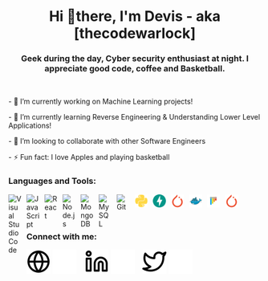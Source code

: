 <h1 align="center">Hi 👋there, I'm Devis - aka [thecodewarlock]</h1>
<h3 align="center">Geek during the day, Cyber security enthusiast at night. I appreciate good code, coffee and Basketball.</h3>
&nbsp;&nbsp;
<p align="left">- 🔭 I’m currently working on Machine Learning projects!</p>
<p align="left">- 🌱 I’m currently learning Reverse Engineering & Understanding Lower Level Applications!</p>
<p align="left">- 👯 I’m looking to collaborate with other Software Engineers</p>
<p align="left">- ⚡ Fun fact: I love Apples and playing basketball</p>

<h3 align="left">Languages and Tools:</h3>

<img align="left" alt="Visual Studio Code" width="26px" src="https://cdn.jsdelivr.net/gh/devicons/devicon/icons/vscode/vscode-original.svg" style="padding-right:10px;" />
<img align="left" alt="JavaScript" width="26px" src="https://cdn.jsdelivr.net/gh/devicons/devicon/icons/javascript/javascript-original.svg" style="padding-right:10px;" />
<img align="left" alt="React" width="26px" src="https://cdn.jsdelivr.net/gh/devicons/devicon/icons/react/react-original.svg" style="padding-right:10px;" />
<img align="left" alt="Node.js" width="26px" src="https://cdn.jsdelivr.net/gh/devicons/devicon/icons/nodejs/nodejs-original.svg" style="padding-right:10px;" />
<img align="left" alt="MongoDB" width="26px" src="https://cdn.jsdelivr.net/gh/devicons/devicon/icons/mongodb/mongodb-original.svg" style="padding-right:10px;" />
<img align="left" alt="MySQL" width="26px" src="https://cdn.jsdelivr.net/gh/devicons/devicon/icons/mysql/mysql-original.svg" style="padding-right:10px;" />
<img align="left" alt="Git" width="26px" src="https://cdn.jsdelivr.net/gh/devicons/devicon/icons/git/git-original.svg" style="padding-right:10px;" />
<img align="left" alt="Python" width="26px" src="https://github.com/devicons/devicon/blob/v2.15.1/icons/python/python-plain.svg" style="padding-right:10px;" />
<img align="left" alt="FastApi" width="26px" src="https://github.com/devicons/devicon/blob/v2.15.1/icons/fastapi/fastapi-original.svg" style="padding-right:10px;" />
<img align="left" alt="pytorch" width="26px" src="https://github.com/devicons/devicon/blob/v2.15.1/icons/pytorch/pytorch-original.svg" style="padding-right:10px;" />
<img align="left" alt="Docker" width="26px" src="https://github.com/devicons/devicon/blob/v2.15.1/icons/docker/docker-original.svg" style="padding-right:10px;" />
<img align="left" alt="pytest" width="26px" src="https://github.com/devicons/devicon/blob/v2.15.1/icons/pytest/pytest-original.svg" style="padding-right:10px;" />
<img align="left" alt="pytorch" width="26px" src="https://github.com/devicons/devicon/blob/v2.15.1/icons/pytorch/pytorch-original.svg" style="padding-right:10px;" />
</div>
<br />
<br />
&nbsp;&nbsp;

### Connect with me:

[![website](./img/globe-light.svg)](https://atcwl.github.io#gh-light-mode-only)
[![website](./img/globe-dark.svg)](https://atcwl.github.io#gh-dark-mode-only)
&nbsp;&nbsp;
[![linkedin](./img/linkedin-light.svg)](https://linkedin.com/in/devisateka#gh-light-mode-only)
[![linkedin](./img/linkedin-dark.svg)](https://linkedin.com/in/devisateka#gh-dark-mode-only)
&nbsp;&nbsp;
[![twitter](./img/twitter-light.svg)](https://twitter.com/atcwl#gh-light-mode-only)
[![twitter](./img/twitter-dark.svg)](https://twitter.com/atcwl#gh-dark-mode-only)

[website]: https://atcwl.github.io
[twitter]: https://twitter.com/atcwl
[linkedin]: https://linkedin.com/in/devisateka
</details>
